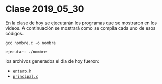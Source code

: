 # Clase 2019_05_30

En la clase de hoy se ejecutarán los programas que se mostraron en los videos. A continuación se mostrará como se compila cada uno de esos códigos.

```
gcc nombre.c -o nombre

ejecutar: ./nombre
```
los archivos generados el dia de hoy fueron:
* [`entero.h`](entero.h)
* [`principal.c`](principal.c)

